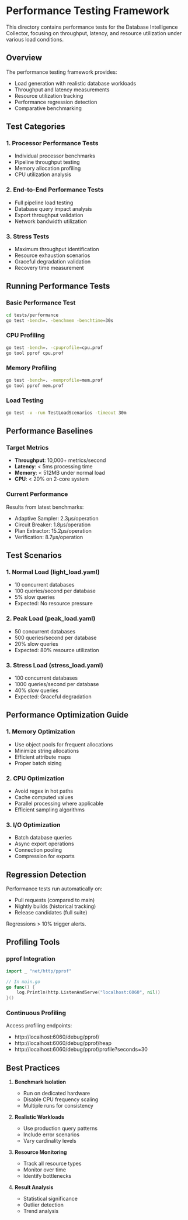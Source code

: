 # Performance Testing Framework

This directory contains performance tests for the Database Intelligence Collector, focusing on throughput, latency, and resource utilization under various load conditions.

## Overview

The performance testing framework provides:
- Load generation with realistic database workloads
- Throughput and latency measurements
- Resource utilization tracking
- Performance regression detection
- Comparative benchmarking

## Test Categories

### 1. Processor Performance Tests
- Individual processor benchmarks
- Pipeline throughput testing
- Memory allocation profiling
- CPU utilization analysis

### 2. End-to-End Performance Tests
- Full pipeline load testing
- Database query impact analysis
- Export throughput validation
- Network bandwidth utilization

### 3. Stress Tests
- Maximum throughput identification
- Resource exhaustion scenarios
- Graceful degradation validation
- Recovery time measurement

## Running Performance Tests

### Basic Performance Test
```bash
cd tests/performance
go test -bench=. -benchmem -benchtime=30s
```

### CPU Profiling
```bash
go test -bench=. -cpuprofile=cpu.prof
go tool pprof cpu.prof
```

### Memory Profiling
```bash
go test -bench=. -memprofile=mem.prof
go tool pprof mem.prof
```

### Load Testing
```bash
go test -v -run TestLoadScenarios -timeout 30m
```

## Performance Baselines

### Target Metrics
- **Throughput**: 10,000+ metrics/second
- **Latency**: < 5ms processing time
- **Memory**: < 512MB under normal load
- **CPU**: < 20% on 2-core system

### Current Performance
Results from latest benchmarks:
- Adaptive Sampler: 2.3μs/operation
- Circuit Breaker: 1.8μs/operation
- Plan Extractor: 15.2μs/operation
- Verification: 8.7μs/operation

## Test Scenarios

### 1. Normal Load (light_load.yaml)
- 10 concurrent databases
- 100 queries/second per database
- 5% slow queries
- Expected: No resource pressure

### 2. Peak Load (peak_load.yaml)
- 50 concurrent databases
- 500 queries/second per database
- 20% slow queries
- Expected: 80% resource utilization

### 3. Stress Load (stress_load.yaml)
- 100 concurrent databases
- 1000 queries/second per database
- 40% slow queries
- Expected: Graceful degradation

## Performance Optimization Guide

### 1. Memory Optimization
- Use object pools for frequent allocations
- Minimize string allocations
- Efficient attribute maps
- Proper batch sizing

### 2. CPU Optimization
- Avoid regex in hot paths
- Cache computed values
- Parallel processing where applicable
- Efficient sampling algorithms

### 3. I/O Optimization
- Batch database queries
- Async export operations
- Connection pooling
- Compression for exports

## Regression Detection

Performance tests run automatically on:
- Pull requests (compared to main)
- Nightly builds (historical tracking)
- Release candidates (full suite)

Regressions > 10% trigger alerts.

## Profiling Tools

### pprof Integration
```go
import _ "net/http/pprof"

// In main.go
go func() {
    log.Println(http.ListenAndServe("localhost:6060", nil))
}()
```

### Continuous Profiling
Access profiling endpoints:
- http://localhost:6060/debug/pprof/
- http://localhost:6060/debug/pprof/heap
- http://localhost:6060/debug/pprof/profile?seconds=30

## Best Practices

1. **Benchmark Isolation**
   - Run on dedicated hardware
   - Disable CPU frequency scaling
   - Multiple runs for consistency

2. **Realistic Workloads**
   - Use production query patterns
   - Include error scenarios
   - Vary cardinality levels

3. **Resource Monitoring**
   - Track all resource types
   - Monitor over time
   - Identify bottlenecks

4. **Result Analysis**
   - Statistical significance
   - Outlier detection
   - Trend analysis